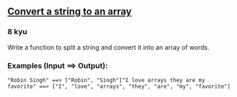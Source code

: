 <h2><a href=https://www.codewars.com/kata/57e76bc428d6fbc2d500036d/train/ruby target="_blank">Convert a string to an array</a></h2><h3>8 kyu</h3><p>Write a function to split a string and convert it into an array of words.</p><h3 id="examples-input--output">Examples (Input ==&gt; Output):</h3><pre><code>"Robin Singh" ==&gt; ["Robin", "Singh"]"I love arrays they are my favorite" ==&gt; ["I", "love", "arrays", "they", "are", "my", "favorite"]</code></pre>